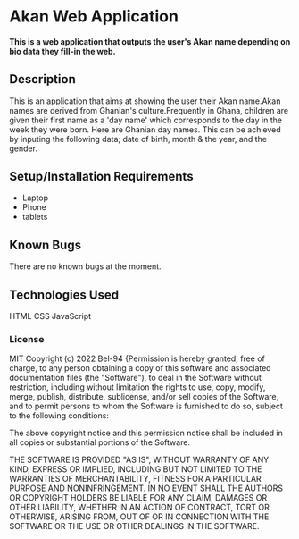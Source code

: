 # Akan Web Application
#### This is a web application that outputs the user's Akan name depending on bio data they fill-in the web.
## Description
This is an application that aims at showing the user their Akan name.Akan names are derived from Ghanian's culture.Frequently in Ghana, children are given their first name as a 'day name' which corresponds to the day in the week they were born. Here are Ghanian day names. This can be achieved by inputing the following data; date of birth, month & the year, and the gender.
## Setup/Installation Requirements
* Laptop
* Phone
* tablets
## Known Bugs
There are no known bugs at the moment.
## Technologies Used
HTML
CSS
JavaScript
### License
MIT
Copyright (c) 2022 Bel-94
{Permission is hereby granted, free of charge, to any person obtaining a copy
of this software and associated documentation files (the "Software"), to deal
in the Software without restriction, including without limitation the rights
to use, copy, modify, merge, publish, distribute, sublicense, and/or sell
copies of the Software, and to permit persons to whom the Software is
furnished to do so, subject to the following conditions:

The above copyright notice and this permission notice shall be included in all
copies or substantial portions of the Software.

THE SOFTWARE IS PROVIDED "AS IS", WITHOUT WARRANTY OF ANY KIND, EXPRESS OR
IMPLIED, INCLUDING BUT NOT LIMITED TO THE WARRANTIES OF MERCHANTABILITY,
FITNESS FOR A PARTICULAR PURPOSE AND NONINFRINGEMENT. IN NO EVENT SHALL THE
AUTHORS OR COPYRIGHT HOLDERS BE LIABLE FOR ANY CLAIM, DAMAGES OR OTHER
LIABILITY, WHETHER IN AN ACTION OF CONTRACT, TORT OR OTHERWISE, ARISING FROM,
OUT OF OR IN CONNECTION WITH THE SOFTWARE OR THE USE OR OTHER DEALINGS IN THE
SOFTWARE.